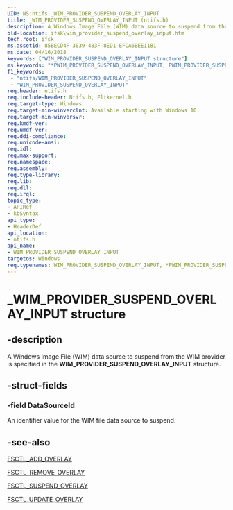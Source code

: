 ```yaml
---
UID: NS:ntifs._WIM_PROVIDER_SUSPEND_OVERLAY_INPUT
title: _WIM_PROVIDER_SUSPEND_OVERLAY_INPUT (ntifs.h)
description: A Windows Image File (WIM) data source to suspend from the WIM provider is specified in the WIM_PROVIDER_SUSPEND_OVERLAY_INPUT structure.
old-location: ifsk\wim_provider_suspend_overlay_input.htm
tech.root: ifsk
ms.assetid: 85BECD4F-3039-483F-8ED1-EFCA6BEE1181
ms.date: 04/16/2018
keywords: ["WIM_PROVIDER_SUSPEND_OVERLAY_INPUT structure"]
ms.keywords: "*PWIM_PROVIDER_SUSPEND_OVERLAY_INPUT, PWIM_PROVIDER_SUSPEND_OVERLAY_INPUT, PWIM_PROVIDER_SUSPEND_OVERLAY_INPUT structure pointer [Installable File System Drivers], WIM_PROVIDER_SUSPEND_OVERLAY_INPUT, WIM_PROVIDER_SUSPEND_OVERLAY_INPUT structure [Installable File System Drivers], _WIM_PROVIDER_SUSPEND_OVERLAY_INPUT, ifsk.wim_provider_suspend_overlay_input, ntifs/PWIM_PROVIDER_SUSPEND_OVERLAY_INPUT, ntifs/WIM_PROVIDER_SUSPEND_OVERLAY_INPUT"
f1_keywords:
 - "ntifs/WIM_PROVIDER_SUSPEND_OVERLAY_INPUT"
 - "WIM_PROVIDER_SUSPEND_OVERLAY_INPUT"
req.header: ntifs.h
req.include-header: Ntifs.h, Fltkernel.h
req.target-type: Windows
req.target-min-winverclnt: Available starting with Windows 10.
req.target-min-winversvr: 
req.kmdf-ver: 
req.umdf-ver: 
req.ddi-compliance: 
req.unicode-ansi: 
req.idl: 
req.max-support: 
req.namespace: 
req.assembly: 
req.type-library: 
req.lib: 
req.dll: 
req.irql: 
topic_type:
- APIRef
- kbSyntax
api_type:
- HeaderDef
api_location:
- ntifs.h
api_name:
- WIM_PROVIDER_SUSPEND_OVERLAY_INPUT
targetos: Windows
req.typenames: WIM_PROVIDER_SUSPEND_OVERLAY_INPUT, *PWIM_PROVIDER_SUSPEND_OVERLAY_INPUT
---
```


# _WIM_PROVIDER_SUSPEND_OVERLAY_INPUT structure


## -description


A Windows Image File (WIM) data source to suspend from the WIM provider is specified in the <b>WIM_PROVIDER_SUSPEND_OVERLAY_INPUT</b> structure.


## -struct-fields




### -field DataSourceId

An identifier value for the WIM file data source to suspend.


## -see-also




<a href="https://docs.microsoft.com/windows-hardware/drivers/ifs/fsctl-add-overlay">FSCTL_ADD_OVERLAY</a>



<a href="https://docs.microsoft.com/windows-hardware/drivers/ifs/fsctl-remove-overlay">FSCTL_REMOVE_OVERLAY</a>



<a href="https://docs.microsoft.com/windows-hardware/drivers/ifs/fsctl-suspend-overlay">FSCTL_SUSPEND_OVERLAY</a>



<a href="https://docs.microsoft.com/windows-hardware/drivers/ifs/fsctl-update-overlay">FSCTL_UPDATE_OVERLAY</a>
 

 

